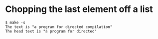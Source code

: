 # Chopping the last element off a list

```
$ make -s
The text is "a program for directed compilation"
The head text is "a program for directed"


```

